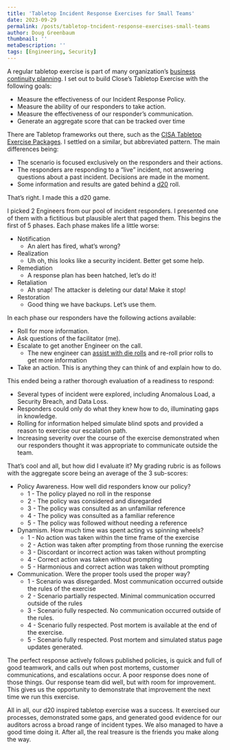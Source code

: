 ```yaml
---
title: 'Tabletop Incident Response Exercises for Small Teams'
date: 2023-09-29
permalink: /posts/tabletop-tncident-response-exercises-small-teams
author: Doug Greenbaum
thumbnail: ''
metaDescription: ''
tags: [Engineering, Security]
---
```

A regular tabletop exercise is part of many organization’s [business continuity planning](https://en.wikipedia.org/wiki/Business_continuity_planning).  I set out to build Close’s Tabletop Exercise with the following goals:

- Measure the effectiveness of our Incident Response Policy.
- Measure the ability of our responders to take action.
- Measure the effectiveness of our responder’s communication.
- Generate an aggregate score that can be tracked over time

There are Tabletop frameworks out there, such as the [CISA Tabletop Exercise Packages](https://www.cisa.gov/resources-tools/services/cisa-tabletop-exercise-packages). I settled on a similar, but abbreviated pattern. The main differences being:

- The scenario is focused exclusively on the responders and their actions.
- The responders are responding to a “live” incident, not answering questions about a past incident. Decisions are made in the moment.
- Some information and results are gated behind a [d20](https://en.wikipedia.org/wiki/D20_Modern) roll.

That’s right. I made this a d20 game.

I picked 2 Engineers from our pool of incident responders. I presented one of them with a fictitious but plausible alert that paged them. This begins the first of 5 phases. Each phase makes life a little worse:

- Notification
    - An alert has fired, what’s wrong?
- Realization
    - Uh oh, this looks like a security incident. Better get some help.
- Remediation
    - A response plan has been hatched, let’s do it!
- Retaliation
    - Ah snap! The attacker is deleting our data! Make it stop!
- Restoration
    - Good thing we have backups. Let’s use them.

In each phase our responders have the following actions available:

- Roll for more information.
- Ask questions of the facilitator (me).
- Escalate to get another Engineer on the call.
    - The new engineer can [assist with die rolls](https://www.dndbeyond.com/sources/basic-rules/using-ability-scores#AdvantageandDisadvantage) and re-roll prior rolls to get more information
- Take an action. This is anything they can think of and explain how to do.

This ended being a rather thorough evaluation of a readiness to respond:

- Several types of incident were explored, including Anomalous Load, a Security Breach, and Data Loss.
- Responders could only do what they knew how to do, illuminating gaps in knowledge.
- Rolling for information helped simulate blind spots and provided a reason to exercise our escalation path.
- Increasing severity over the course of the exercise demonstrated when our responders thought it was appropriate to communicate outside the team.

That’s cool and all, but how did I evaluate it? My grading rubric is as follows with the aggregate score being an average of the 3 sub-scores:

- Policy Awareness. How well did responders know our policy?
    - 1 - The policy played no roll in the response
    - 2 - The policy was considered and disregarded
    - 3 - The policy was consulted as an unfamiliar reference
    - 4 - The policy was consulted as a familiar reference
    - 5 - The policy was followed without needing a reference
- Dynamism. How much time was spent acting vs spinning wheels?
    - 1 - No action was taken within the time frame of the exercise
    - 2 - Action was taken after prompting from those running the exercise
    - 3 - Discordant or incorrect action was taken without prompting
    - 4 - Correct action was taken without prompting
    - 5 - Harmonious and correct action was taken without prompting
- Communication. Were the proper tools used the proper way?
    - 1 - Scenario was disregarded. Most communication occurred outside the rules of the exercise
    - 2 - Scenario partially respected. Minimal communication occurred outside of the rules
    - 3 - Scenario fully respected. No communication occurred outside of the rules.
    - 4 - Scenario fully respected. Post mortem is available at the end of the exercise.
    - 5 - Scenario fully respected. Post mortem and simulated status page updates generated.

The perfect response actively follows published policies, is quick and full of good teamwork, and calls out when post mortems, customer communications, and escalations occur. A poor response does none of those things. Our response team did well, but with room for improvement. This gives us the opportunity to demonstrate that improvement the next time we run this exercise. 

All in all, our d20 inspired tabletop exercise was a success. It exercised our processes, demonstrated some gaps, and generated good evidence for our auditors across a broad range of incident types. We also managed to have a good time doing it. After all, the real treasure is the friends you make along the way. 
